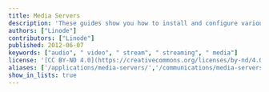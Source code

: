 ```yaml
---
title: Media Servers
description: 'These guides show you how to install and configure various media server applications so you can share audio and video files over the web with friends and more.'
authors: ["Linode"]
contributors: ["Linode"]
published: 2012-06-07
keywords: ["audio", " video", " stream", " streaming", " media"]
license: '[CC BY-ND 4.0](https://creativecommons.org/licenses/by-nd/4.0)'
aliases: ['/applications/media-servers/','/communications/media-servers/']
show_in_lists: true
---
```



